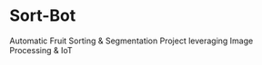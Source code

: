 # Sort-Bot
Automatic Fruit Sorting &amp; Segmentation Project leveraging Image Processing &amp; IoT
